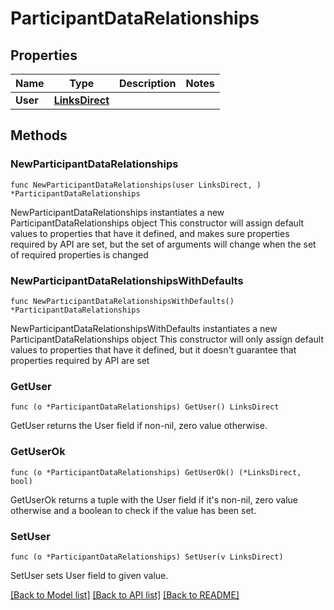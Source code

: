 # ParticipantDataRelationships

## Properties

Name | Type | Description | Notes
------------ | ------------- | ------------- | -------------
**User** | [**LinksDirect**](LinksDirect.md) |  | 

## Methods

### NewParticipantDataRelationships

`func NewParticipantDataRelationships(user LinksDirect, ) *ParticipantDataRelationships`

NewParticipantDataRelationships instantiates a new ParticipantDataRelationships object
This constructor will assign default values to properties that have it defined,
and makes sure properties required by API are set, but the set of arguments
will change when the set of required properties is changed

### NewParticipantDataRelationshipsWithDefaults

`func NewParticipantDataRelationshipsWithDefaults() *ParticipantDataRelationships`

NewParticipantDataRelationshipsWithDefaults instantiates a new ParticipantDataRelationships object
This constructor will only assign default values to properties that have it defined,
but it doesn't guarantee that properties required by API are set

### GetUser

`func (o *ParticipantDataRelationships) GetUser() LinksDirect`

GetUser returns the User field if non-nil, zero value otherwise.

### GetUserOk

`func (o *ParticipantDataRelationships) GetUserOk() (*LinksDirect, bool)`

GetUserOk returns a tuple with the User field if it's non-nil, zero value otherwise
and a boolean to check if the value has been set.

### SetUser

`func (o *ParticipantDataRelationships) SetUser(v LinksDirect)`

SetUser sets User field to given value.



[[Back to Model list]](../README.md#documentation-for-models) [[Back to API list]](../README.md#documentation-for-api-endpoints) [[Back to README]](../README.md)


